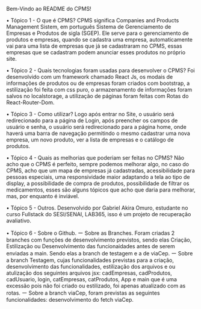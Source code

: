 Bem-Vindo ao README do CPMS!

• Tópico 1 - O que é CPMS?
  CPMS significa Companies and Products Management Sistem, em português Sistema de Gerenciamento de Empresas e Produtos de sigla (SGEP). Ele serve para o gerenciamento de produtos e empresas, quando se cadastra uma empresa, automaticamente vai para uma lista de empresas que já se cadastraram no CPMS, essas empresas que se cadastram podem anunciar esses produtos no próprio site.

• Tópico 2 - Quais tecnologias foram usadas para desenvolver o CPMS?
   Foi desenvolvido com um framework chamado React Js, os modais de informações de produtos ou de empresas foram criados com bootstrap, a estilização foi feita com css puro, o armazenamento de informações foram salvos no localstorage, a utilização de páginas foram feitas com Rotas do React-Router-Dom.

• Tópico 3 - Como utilizar?
   Logo após entrar no Site, o usuário será redirecionado para a página de Login, após preencher os campos de usuário e senha, o usuário será redirecionado para a página home, onde haverá uma barra de navegação permitindo o mesmo cadastrar uma nova empresa, um novo produto, ver a lista de empresas e o catálogo de produtos.

• Tópico 4 - Quais as melhorias que poderiam ser feitas no CPMS?
   Não acho que o CPMS é perfeito, sempre podemos melhorar algo, no caso do CPMS, acho que um mapa de empresas já cadastradas, acessibilidade para pessoas especiais, uma responsividade maior adaptando a tela ao tipo de display, a possibilidade de compra de produtos, possibilidade de filtrar os medicamentos, esses são alguns tópicos que acho que daria para melhorar, mas, por enquanto é inviável.

• Tópico 5 - Outros.
   Desenvolvido por Gabriel Akira Omuro, estudante no curso Fullstack do SESI/SENAI, LAB365, isso é um projeto de recuperação avaliativo.

• Tópico 6 - Sobre o Github.
ー Sobre as Branches.
   Foram criadas 2 branches com funções de desenvolvimento previstos, sendo elas Criação, Estilização ou Desenvolvimento das funcionaidades antes de serem enviadas a main. Sendo elas a branch de testagem e a de viaCep.
ー Sobre a branch Testagem, cujas funcionalidades previstas para a criação, desenvolvimento das funcionalidades, estilização dos arquivos e ou atulização dos seguintes arquivos jsx: cadEmpresas, cadProdutos, cadUsuario, login, catEmpresas, catProdutos, App e main que é uma excessão pois não foi criado ou estilizado, foi apenas atualizado com as rotas. 
ー Sobre a branch viaCep, foram previstas as seguintes funcionalidades: desenvolvimento do fetch viaCep.
      